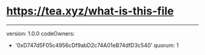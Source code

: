 # https://tea.xyz/what-is-this-file
---
version: 1.0.0
codeOwners:
  - '0xD747d5F05c4956cDf9abD2c74A01eB74dfD3c540'
quorum: 1

